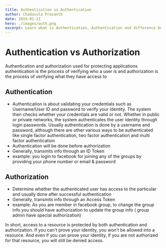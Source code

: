```yaml
---
title: Authentication vs Authentication
author: Chaduvula Prasanth
date: 2019-01-21
hero: ./images/auth.png
excerpt: Learn what is Authentication, Authentication and difference between them
---
```


# Authentication vs Authorization

Authentication and authorization used for protecting applications
authentication is the process of verifying who a user is and authorization is the process of verifying what they have access to

## Authentication

- Authentication is about validating your credentials such as Username/User ID and password to verify your identity. The system then checks whether your credentials are valid or not. Whether in public or private networks, the system authenticates the user identity through login passwords. Usually authentication is done by a username and password, although there are other various ways to be authenticated like single factor authentication, two factor authentication and multi factor authentication
- Authentication will be done before authorization
- Generally, transmits info through an ID Token
- example: you login to facebook for joining any of the groups by providing your phone number or email & password

## Authorization

- Determine whether the authenticated user has access to the particular and usually done after successful authentication
- Generally, transmits info through an Access Token
- example: As you are member in facebook group, to change the group info you should have authorization to update the group info ( group admin have special authorization)

In short, access to a resource is protected by both authentication and authorization. If you can't prove your identity, you won't be allowed into a resource. And even if you can prove your identity, if you are not authorized for that resource, you will still be denied access.
